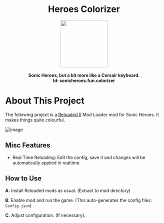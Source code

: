 <div align="center">
	<h1>Heroes Colorizer</h1>
	<img src="https://i.imgur.com/BjPn7rU.png" width="150" align="center" />
	<br/> <br/>
	<strong>Sonic Heroes, but a bit more like a Corsair keyboard.<br/></strong>
<b>Id: sonicheroes.fun.colorizer</b>
</div>

# About This Project

The following project is a [Reloaded II](https://github.com/Reloaded-Project/Reloaded-II) Mod Loader mod for Sonic Heroes. It makes things quite colourful.

![image](https://thumbs.gfycat.com/PerkyDismalGlassfrog-size_restricted.gif)

## Misc Features

- Real Time Reloading: Edit the config, save it and changes will be automatically applied in realtime. 

## How to Use

**A.** Install Reloaded mods as usual. (Extract to mod directory)

**B.** Enable mod and run the game. (This auto-generates the config files: `Config.json`)

**C.** Adjust configuration. (If necessary).